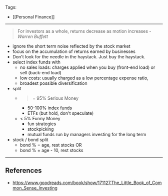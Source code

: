 Tags:
- [[Personal Finance]]
---

> For investors as a whole, returns decrease as motion increases
> _- Warren Buffett_

- ignore the short term noise reflected by the stock market
- focus on the accumulation of returns earned by businesses
- Don't look for the needle in the haystack. Just buy the haystack.
- select index funds with
    - no sales loads: charges applied when you buy (front-end load) or sell (back-end load)
    - low costs: usually charged as a low percentage expense ratio, 
    - broadest possible diversification
- split
    - >= 95% Serious Money
        - 50-100% index funds
        - ETFs (but hold, don't speculate)
    - < 5% Funny Money
        - fun strategies
        - stockpicking
        - mutual funds run by managers investing for the long term
- stock / bond split
    - bond % = age, rest stocks OR
    - bond % = age - 10, rest stocks

---
## References
- https://www.goodreads.com/book/show/171127.The_Little_Book_of_Common_Sense_Investing